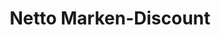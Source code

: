---
title: "Netto Marken-Discount"
url: /klingenberg-am-main/netto-marken-discount/
shop: Supermarkt
---